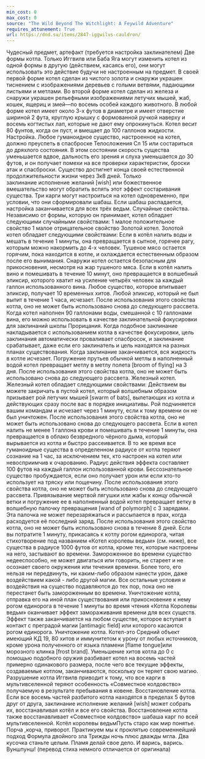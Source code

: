 ```yaml
---
min_cost: 0
max_cost: 0
source: "The Wild Beyond The Witchlight: A Feywild Adventure"
requires_attunement: True
url: https://dnd.su/items/2847-iggwilvs-cauldron/
---
```


Чудесный предмет, артефакт (требуется настройка заклинателем)
Две формы котла. Только Иггвилв или Баба Яга могут изменить котел из одной формы в другую (действием, касаясь его), они могут использовать это действие будучи не настроенным на предмет. В своей первой форме котел сделан из чистого золота и снаружи украшен тиснением с изображениями деревьев с голыми ветвями, падающими листьями и метлами. Во второй форме котел сделан из железа и снаружи украшен рельефными изображениями летучих мышей, жаб, кошек, ящериц и змей—по восемь особей каждого животного. В любой форме котел имеет около 3-х футов в диаметре и имеет отверстие шириной 2 фута, круглую крышку с формованной ручкой наверху и восемь когтистых лап, которые не дают ему опрокинуться. Котел весит 80 фунтов, когда он пуст, и вмещает до 100 галлонов жидкости.
Настройка. Любое гуманоидное существо, настроенное на котел, должно преуспеть в спасброске Телосложения Сл 15 или состариться до дряхлого состояния. В этом состоянии скорость существа уменьшается вдвое, дальность его зрения и слуха уменьшается до 30 футов, и он получает помехи на все проверки характеристик, броски атак и спасброски. Существо достигнет конца своей естественной продолжительности жизни через 3к8 дней. Только заклинание исполнение желаний [wish] или божественное вмешательство могут обратить вспять этот эффект состаривания существа.
Три карги могут настроиться на котел одновременно, при условии, что они сформировали шабаш. Если шабаш распадается, настройка заканчивается для всех трёх ведьм.
Случайные свойства. Независимо от формы, которую он принимает, котел обладает следующими случайными свойствами:
1 малое положительное свойство
1 малое отрицательное свойство
Золотой котел. Золотой котел обладает следующими свойствами:
Если в котёл налить воды и мешать в течение 1 минуты, она превращается в сытное, горячее рагу, которым можно накормить до 4-х человек. Тушеное мясо остается горячим, пока находится в котле, и охлаждается естественным образом после его вынимания. Снаружи котел остается безопасным для прикосновения, несмотря на жар тушеного мяса.
Если в котёл налить вино и помешивать в течение 10 минут, оно превращается в волшебный эликсир, которого хватит на усиление четырёх человек за каждый галлон использованного вина. Любое существо, которое впитывает эликсир, получает 10 временных хитов. Любой эликсир, который не был выпит в течение 1 часа, исчезает. После использования этого свойства котла, оно не может быть использовано снова до следующего рассвета.
Когда котел наполнен 90 галлонами воды, смешанной с 10 галлонами вина, его можно использовать в качестве заклинательной фокусировки для заклинаний школы Прорицания. Когда подобное заклинание накладывается с использованием котла в качестве фокусировки, цель заклинания автоматически проваливает спасбросок, и заклинание срабатывает, даже если его заклинатель и цель находятся на разных планах существования. Когда заклинание заканчивается, вся жидкость в котле исчезает.
Погружение прутьев обычной метлы в наполненный водой котел превращает метлу в метлу полета [broom of flying] на 3 дня. После использования этого свойства котла, оно не может быть использовано снова до следующего рассвета.
Железный котел. Железный котел обладает следующими свойствами:
Действием вы можете закричать в пустой котел, который волшебным образом призывает рой летучих мышей [swarm of bats], вылетающих из котла и действующих сразу после вас в порядке инициативы. Рой подчиняется вашим командам и исчезает через 1 минуту, если к тому времени он не был уничтожен. После использования этого свойства котла, оно не может быть использовано снова до следующего рассвета.
Если в котел налить не менее 1 галлона крови и помешивать в течение 1 минуты, она превращается в облако безвредного чёрного дыма, который вырывается из котла и быстро рассеивается. В то же время все гуманоидные существа в определенном радиусе от котла теряют сознание на 1 час, за исключением тех, кто настроен на котел или невосприимчив к очарованию. Радиус действия эффекта составляет 100 футов на каждый галлон использованной крови. Бессознательное существо пробуждается, если оно получает урон или если кто-то использует на тряску или пощечину. После использования этого свойства котла, оно не может быть использовано снова до следующего рассвета.
Привязывание мертвой лягушки или жабы к концу обычной ветки и погружение ее в наполненный водой котел превращает ветку в волшебную палочку превращения [wand of polymorph] с 3 зарядами. Эта палочка не может перезаряжаться и рассыпается в прах, когда расходуется её последний заряд. После использования этого свойство котла, оно не может быть использовано снова в течение 8 дней.
Если вы потратите 1 минуту, прикасаясь к котлу рогом единорога, читая стихотворение под названием «Котел королевы ведьм» (см. ниже), все существа в радиусе 1000 футов от котла, кроме тех, которые настроены на него, застывают во времени. Замороженное во времени существо недееспособно, не может двигаться или говорить, не стареет и не осознает своего окружения или течения времени. Более того, его нельзя ни передвинуть, ни каким-либо образом нанести урон, даже воздействием какой - либо другой магии. Все остальные условия и воздействия на существо подавляются до тех пор, пока оно не перестанет быть замороженным во времени.
Уничтожение котла, отправка его на иной план существования или прикосновение к нему рогом единорога в течение 1 минуты во время чтения «Котла Королевы ведьм» оканчивает эффект замораживания времени для всех существ. Эффект также заканчивается на любом существе, которое вступает в контакт с преградой магии [antimagic field] или которого касаются рогом единорога.
Уничтожение котла. Котел-это Средний объект имеющий КД 19, 80 хитов и иммунитетом к урону от любых источников, кроме урона полученного от языка пламени [flame tongue]или морозного клинка [frost brand]. Уменьшение хитов котла до 0 с помощью подобного оружия разбивает котел на восемь частей примерно одинакового размера, после чего все текущие эффекты, создаваемые котлом, заканчиваются, поскольку он теряет свою магию.
Разрушение котла Иггвилв приводит к тому, что все карги в мультивселенной теряют особенность «Совместное колдовство» получаемую в результате пребывания в ковене.
Восстановление котла. Если все восемь частей разбитого котла находятся в пределах 5 футов друг от друга, заклинание исполнение желаний [wish] может собрать их, восстанавливая котёл и все его свойства. Восстановление котла также восстанавливает «Совместное колдовство» шабаша карг по всей мультивселенной.
Котёл королевы ведьмПусть старо как мир понятье.
Порча ,корча, приворот.
Практикуем мы к проклятью современнейший подход
Формула двойного зла
Трижды ночь плюс дважды мгла.
Два кусочка станьте целым.
Пламя делай свое дело.
И варись, варись.
Вуншпунш!
(перевод стиха немного отличается от оригинала)